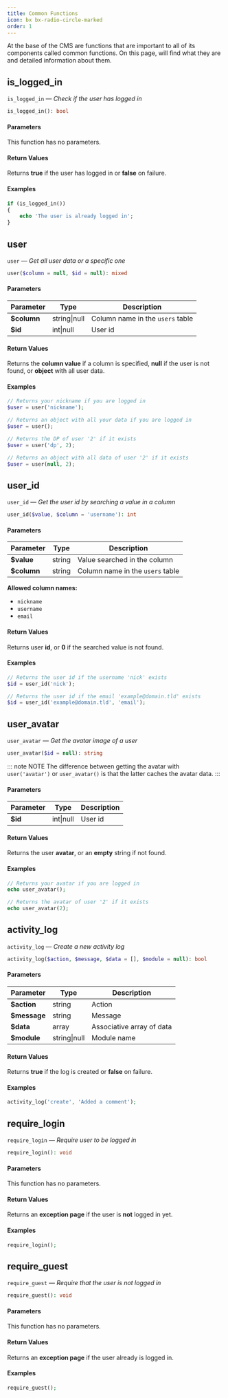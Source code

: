```yaml
---
title: Common Functions
icon: bx bx-radio-circle-marked
order: 1
---
```


At the base of the CMS are functions that are important to all of its components called common functions. On this page, will find what they are and detailed information about them.

## is_logged_in

`is_logged_in` — _Check if the user has logged in_

```php
is_logged_in(): bool
```

#### Parameters

This function has no parameters.

#### Return Values

Returns **true** if the user has logged in or **false** on failure.

#### Examples

```php
if (is_logged_in())
{
    echo 'The user is already logged in';
}
```

## user

`user` — _Get all user data or a specific one_

```php
user($column = null, $id = null): mixed
```

#### Parameters

| Parameter | Type | Description |
| ------- | ------- | ------- |
| **$column** | string\|null | Column name in the `users` table |
| **$id** | int\|null | User id |

#### Return Values

Returns the **column value** if a column is specified, **null** if the user is not found, or **object** with all user data.

#### Examples

```php
// Returns your nickname if you are logged in
$user = user('nickname');

// Returns an object with all your data if you are logged in
$user = user();

// Returns the DP of user '2' if it exists
$user = user('dp', 2);

// Returns an object with all data of user '2' if it exists
$user = user(null, 2);
```

## user_id

`user_id` — _Get the user id by searching a value in a column_

```php
user_id($value, $column = 'username'): int
```

#### Parameters

| Parameter | Type | Description |
| ------- | ------- | ------- |
| **$value** | string | Value searched in the column |
| **$column** | string | Column name in the `users` table |

**Allowed column names:**

- `nickname`
- `username`
- `email`

#### Return Values

Returns user **id**, or **0** if the searched value is not found.

#### Examples

```php
// Returns the user id if the username 'nick' exists
$id = user_id('nick');

// Returns the user id if the email 'example@domain.tld' exists
$id = user_id('example@domain.tld', 'email');
```

## user_avatar

`user_avatar` — _Get the avatar image of a user_

```php
user_avatar($id = null): string
```

::: note NOTE
The difference between getting the avatar with `user('avatar')` or `user_avatar()` is that the latter caches the avatar data.
:::

#### Parameters

| Parameter | Type | Description |
| ------- | ------- | ------- |
| **$id** | int\|null | User id |

#### Return Values

Returns the user **avatar**, or an **empty** string if not found.

#### Examples

```php
// Returns your avatar if you are logged in
echo user_avatar();

// Returns the avatar of user '2' if it exists
echo user_avatar(2);
```

## activity_log

`activity_log` — _Create a new activity log_

```php
activity_log($action, $message, $data = [], $module = null): bool
```

#### Parameters

| Parameter | Type | Description |
| ------- | ------- | ------- |
| **$action** | string | Action |
| **$message** | string | Message |
| **$data** | array | Associative array of data |
| **$module** | string\|null | Module name |

#### Return Values

Returns **true** if the log is created or **false** on failure.

#### Examples

```php
activity_log('create', 'Added a comment');
```

## require_login

`require_login` — _Require user to be logged in_

```php
require_login(): void
```

#### Parameters

This function has no parameters.

#### Return Values

Returns an **exception page** if the user is **not** logged in yet.

#### Examples

```php
require_login();
```

## require_guest

`require_guest` — _Require that the user is not logged in_

```php
require_guest(): void
```

#### Parameters

This function has no parameters.

#### Return Values

Returns an **exception page** if the user already is logged in.

#### Examples

```php
require_guest();
```
